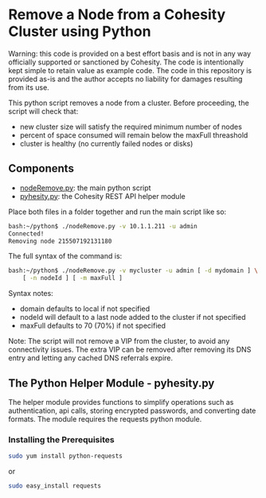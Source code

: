 # Remove a Node from a Cohesity Cluster using Python

Warning: this code is provided on a best effort basis and is not in any way officially supported or sanctioned by Cohesity. The code is intentionally kept simple to retain value as example code. The code in this repository is provided as-is and the author accepts no liability for damages resulting from its use.

This python script removes a node from a cluster. Before proceeding, the script will check that:

* new cluster size will satisfy the required minimum number of nodes
* percent of space consumed will remain below the maxFull threashold
* cluster is healthy (no currently failed nodes or disks)

## Components

* [nodeRemove.py](https://raw.githubusercontent.com/bseltz-cohesity/scripts/master/python/nodeRemove/nodeRemove.py): the main python script
* [pyhesity.py](https://raw.githubusercontent.com/bseltz-cohesity/scripts/master/python/pyhesity/pyhesity.py): the Cohesity REST API helper module

Place both files in a folder together and run the main script like so:

```bash
bash:~/python$ ./nodeRemove.py -v 10.1.1.211 -u admin
Connected!
Removing node 215507192131180
```

The full syntax of the command is:
```bash
bash:~/python$ ./nodeRemove.py -v mycluster -u admin [ -d mydomain ] \
    [ -n nodeId ] [ -m maxFull ]
```

Syntax notes:

* domain defaults to local if not specified
* nodeId will default to a last node added to the cluster if not specified
* maxFull defaults to 70 (70%) if not specified

Note: The script will not remove a VIP from the cluster, to avoid any connectivity issues. The extra VIP can be removed after removing its DNS entry and letting any cached DNS referrals expire.

## The Python Helper Module - pyhesity.py
The helper module provides functions to simplify operations such as authentication, api calls, storing encrypted passwords, and converting date formats. The module requires the requests python module.

### Installing the Prerequisites
```bash
sudo yum install python-requests
```
or

```bash
sudo easy_install requests
```
